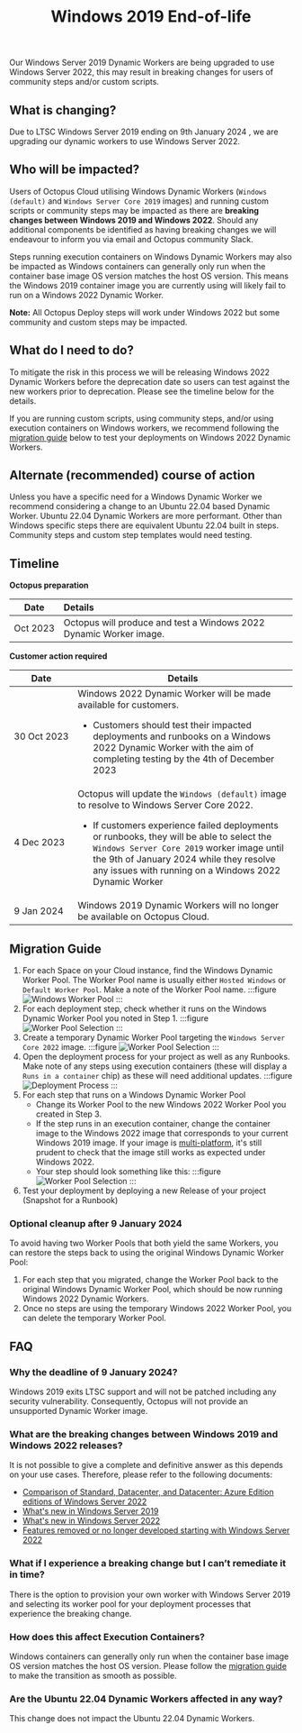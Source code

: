﻿---
layout: src/layouts/Default.astro
pubDate: 2023-10-01
modDate: 2023-10-01
title: Windows 2019 End-of-life
description: Describing the deprecation process of Windows 2019 Dynamic Workers.
navOrder: 50
hideInThisSection: true
hideInThisSectionHeader: true
---

Our Windows Server 2019 Dynamic Workers are being upgraded to use Windows Server 2022, this may result in breaking changes for users of community steps and/or custom scripts.


## What is changing?
Due to LTSC Windows Server 2019 ending on 9th January 2024 , we are upgrading our dynamic workers to use Windows Server 2022.  


## Who will be impacted?
Users of Octopus Cloud utilising Windows Dynamic Workers (`Windows (default)` and `Windows Server Core 2019` images) and running custom scripts or community steps may be impacted as there are **breaking changes between Windows 2019 and Windows 2022**. Should any additional components be identified as having breaking changes we will endeavour to inform you via email and Octopus community Slack.

Steps running execution containers on Windows Dynamic Workers may also be impacted as Windows containers can generally only run when the container base image OS version matches the host OS version. This means the Windows 2019 container image you are currently using will likely fail to run on a Windows 2022 Dynamic Worker.

**Note:** All Octopus Deploy steps will work under Windows 2022 but some community and custom steps may be impacted.

## What do I need to do?
To mitigate the risk in this process we will be releasing Windows 2022 Dynamic Workers before the deprecation date so users can test against the new workers prior to deprecation.  Please see the timeline below for the details.

If you are running custom scripts, using community steps, and/or using execution containers on Windows workers, we recommend following the [migration guide](#migration-guide) below to test your deployments on Windows 2022 Dynamic Workers.

## Alternate (recommended) course of action
Unless you have a specific need for a Windows Dynamic Worker we recommend considering a change to an Ubuntu 22.04 based Dynamic Worker. Ubuntu 22.04 Dynamic Workers are more performant. Other than Windows specific steps there are equivalent Ubuntu 22.04 built in steps. Community steps and custom step templates would need testing.

## Timeline

**Octopus preparation**

| Date          | Details                                                            |
|---------------|:-------------------------------------------------------------------|
| Oct&nbsp;2023  | Octopus will produce and test a Windows 2022 Dynamic Worker image. |


**Customer action required**

| Date                  | Details                                                                                                                                                                                                                                                                                                                                       |
|-----------------------|-----------------------------------------------------------------------------------------------------------------------------------------------------------------------------------------------------------------------------------------------------------------------------------------------------------------------------------------------|
| 30&nbsp;Oct&nbsp;2023 | Windows 2022 Dynamic Worker will be made available for customers.<br><ul><li>Customers should test their impacted deployments and runbooks on a Windows 2022 Dynamic Worker with the aim of completing testing by the 4th of December 2023</ul>                                                                                               |
| 4&nbsp;Dec&nbsp;2023 | Octopus will update the `Windows (default)` image to resolve to Windows Server Core 2022.<br><ul><li>If customers experience failed deployments or runbooks, they will be able to select the `Windows Server Core 2019` worker image until the 9th of January 2024 while they resolve any issues with running on a Windows 2022 Dynamic Worker |
| 9&nbsp;Jan&nbsp;2024  | Windows 2019 Dynamic Workers will no longer be available on Octopus Cloud.                                                                                                                                                                                                                                                                    |


## Migration Guide
1. For each Space on your Cloud instance, find the Windows Dynamic Worker Pool. The Worker Pool name is usually either `Hosted Windows` or `Default Worker Pool`. Make a note of the Worker Pool name.
   :::figure
   ![Windows Worker Pool](/docs/infrastructure/workers/dynamic-worker-pools/images/windows-2019-eol-windows-pool.png)
   :::
1. For each deployment step, check whether it runs on the Windows Dynamic Worker Pool you noted in Step 1.
   :::figure
   ![Worker Pool Selection](/docs/infrastructure/workers/dynamic-worker-pools/images/windows-2019-eol-step-worker-pool.png)
   :::
1. Create a temporary Dynamic Worker Pool targeting the `Windows Server Core 2022` image.
   :::figure
   ![Worker Pool Selection](/docs/infrastructure/workers/dynamic-worker-pools/images/windows-2019-eol-windows-2022-pool.png)
   :::
1. Open the deployment process for your project as well as any Runbooks. Make note of any steps using execution containers (these will display a `Runs in a container` chip) as these will need additional updates.
   :::figure
   ![Deployment Process](/docs/infrastructure/workers/dynamic-worker-pools/images/windows-2019-eol-deployment-process.png)
   :::
1. For each step that runs on a Windows Dynamic Worker Pool
   - Change its Worker Pool to the new Windows 2022 Worker Pool you created in Step 3.
   - If the step runs in an execution container, change the container image to the Windows 2022 image that corresponds to your current Windows 2019 image. If your image is [multi-platform](https://docs.docker.com/build/building/multi-platform/), it's still prudent to check that the image still works as expected under Windows 2022.
   - Your step should look something like this:
      :::figure
      ![Worker Pool Selection](/docs/infrastructure/workers/dynamic-worker-pools/images/windows-2019-eol-step-container-image.png)
      :::
1. Test your deployment by deploying a new Release of your project (Snapshot for a Runbook)

### Optional cleanup after 9 January 2024
To avoid having two Worker Pools that both yield the same Workers, you can restore the steps back to using the original Windows Dynamic Worker Pool:
1. For each step that you migrated, change the Worker Pool back to the original Windows Dynamic Worker Pool, which should be now running Windows 2022 Dynamic Workers.
1. Once no steps are using the temporary Windows 2022 Worker Pool, you can delete the temporary Worker Pool.


## FAQ

### Why the deadline of 9 January 2024?
Windows 2019 exits LTSC support and will not be patched including any security vulnerability. Consequently, Octopus will not provide an unsupported Dynamic Worker image.

### What are the breaking changes between Windows 2019 and Windows 2022 releases?
It is not possible to give a complete and definitive answer as this depends on your use cases. Therefore, please refer to the following documents:
- [Comparison of Standard, Datacenter, and Datacenter: Azure Edition editions of Windows Server 2022](https://learn.microsoft.com/en-us/windows-server/get-started/editions-comparison-windows-server-2022?tabs=full-comparison)
- [What's new in Windows Server 2019](https://learn.microsoft.com/en-us/windows-server/get-started/whats-new-in-windows-server-2019)
- [What's new in Windows Server 2022](https://learn.microsoft.com/en-us/windows-server/get-started/whats-new-in-windows-server-2022)
- [Features removed or no longer developed starting with Windows Server 2022](https://learn.microsoft.com/en-us/windows-server/get-started/removed-deprecated-features-windows-server-2022)

### What if I experience a breaking change but I can’t remediate it in time?
There is the option to provision your own worker with Windows Server 2019 and selecting its worker pool for your deployment processes that experience the breaking change.

### How does this affect Execution Containers?
Windows containers can generally only run when the container base image OS version matches the host OS version. Please follow the [migration guide](#migration-guide) to make the transition as smooth as possible.

### Are the Ubuntu 22.04 Dynamic Workers affected in any way?
This change does not impact the Ubuntu 22.04 Dynamic Workers.


